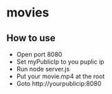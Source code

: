 # movies

## How to use
- Open port 8080
- Set myPublicIp to you puplic ip
- Run node server.js
- Put your movie.mp4 at the root
- Goto http://yourpublicip:8080

